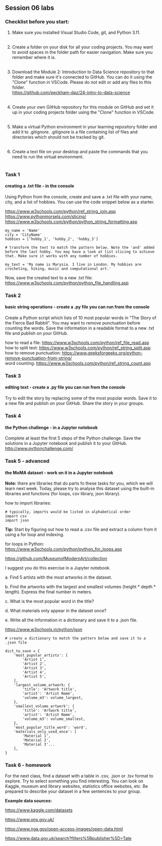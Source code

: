 ## Session 06 labs

### Checklist before you start:

1. Make sure you installed Visual Studio Code, git, and Python 3.11. <br><br>

2. Create a folder on your disk for all your coding projects. You may want to avoid spaces in the folder path for easier navigation. Make sure you remember where it is.<br><br>

3. Download the Module 2: Introduction to Data Science repository to that folder and make sure it's connected to GitHub. You can do it using the "Clone" function in VSCode. Please do not edit or add any files to this folder.<br>
https://github.com/peckham-daz/24-intro-to-data-science<br><br>

4. Create your own GitHub repository for this module on GitHub and set it up in your coding projects folder using the "Clone" function in VSCode.<br><br>

5. Make a virtual Python environment in your learning repository folder and add it to .gitignore. .gitignore is a file containing list of files and directories which should not be tracked by git.<br><br>

6. Create a text file on your desktop and paste the commands that you need to run the virtual environment.<br><br>


### Task 1
#### creating a .txt file - in the console
Using Python from the console, create and save a .txt file with your name, city, and a list of hobbies. You can use the code snippet below as a starter.

https://www.w3schools.com/python/ref_string_join.asp
https://www.pythonmorsels.com/slicing/
https://www.w3schools.com/python/python_string_formatting.asp

```
my_name = 'Name'
city = 'CityName'
hobbies = ['hobby_1', 'hobby_2', 'hobby_3']

# transform the text to match the pattern below. Note the 'and' added before the last hobby. You may have a look at list slicing to achieve that. Make sure it works with any number of hobbies.

my_text = 'My name is Marysia. I live in London. My hobbies are crocheting, hiking, music and computational art.'
```

Now, save the created text to a new .txt file:
https://www.w3schools.com/python/python_file_handling.asp


### Task 2
#### basic string operations - create a .py file you can run from the console
Create a Python script which lists of 10 most popular words in "The Story of the Fierce Bad Rabbit". You may want to remove punctuation before counting the words. Save the information in a readable format to a new .txt file and publish on your GitHub.

how to read a file: https://www.w3schools.com/python/ref_file_read.asp<br>
how to split text: https://www.w3schools.com/python/ref_string_split.asp<br>
how to remove punctuation: https://www.geeksforgeeks.org/python-remove-punctuation-from-string/<br>
word counting: https://www.w3schools.com/python/ref_string_count.asp


### Task 3
#### editing text - create a .py file you can run from the console
Try to edit the story by replacing some of the most popular words. Save it to a new file and publish on your GitHub. Share the story in your groups.


### Task 4
#### the Python challenge - in a Jupyter notebook
Complete at least the first 5 steps of the Python challenge. Save the solutions in a Jupyter notebook and publish it to your GitHub.<br>
http://www.pythonchallenge.com/


### Task 5 - advanced
#### the MoMA dataset - work on it in a Jupyter notebook
**Note:** there are libraries that do parts fo these tasks for you, which we will learn next week. Today, please try to analyse this dataset using the built-in libraries and functions (for loops, csv library, json library).

how to import libraries:
```
# typically, imports would be listed in alphabetical order
import csv
import json
```
**Tip:** Start by figuring out how to read a .csv file and extract a column from it using a for loop and indexing.

for loops in Python: https://www.w3schools.com/python/python_for_loops.asp

https://github.com/MuseumofModernArt/collection

I suggest you do this exercise in a Jupyter notebook.

a. Find 5 artists with the most artworks in the dataset.

b. Find the artworks with the largest and smallest volumes (height * depth * length). Express the final number in meters.

c. What is the most popular word in the title?

d. What materials only appear in the dataset once?

e. Write all the information in a dictionary and save it to a .json file.

https://www.w3schools.in/python/json

```
# create a dictionary to match the pattern below and save it to a .json file

dict_to_save = {
    'most_pupular_artists': [
        'Artist 1',
        'Artist 2',
        'Artist 3',
        'Artist 4',
        'Artist 5',
    ],
    'largest_volume_artwork: {
        'title': 'Artwork title',
        'artist': 'Artist Name',
        'volume_m3': volume_largest,
    },
    'smallest_volume_artwork': {
        'title': 'Artwork title',
        'artist': 'Artist Name',
        'volume_m3': volume_smallest,
    },
    'most_popular_title_word': 'word',
    'materials_only_used_once': [
        'Material 1',
        'Material 2',
        'Material 3'...
    ],
}
```

### Task 6 - homework
For the next class, find a dataset with a table in .csv, .json or .tsv format to explore. Try to select something you find interesting. You can look on Kaggle, museum and library websites, statistics office websites, etc. Be prepared to describe your dataset in a few sentences to your group.

**Example data sources:**

https://www.kaggle.com/datasets

https://www.ons.gov.uk/

https://www.nga.gov/open-access-images/open-data.html

https://www.data.gov.uk/search?filters%5Bpublisher%5D=Tate

